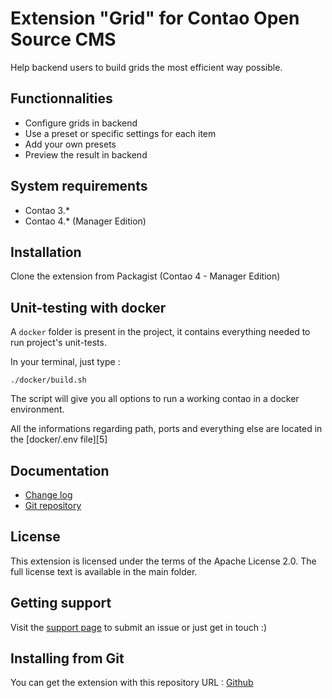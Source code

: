 Extension "Grid" for Contao Open Source CMS
======================

Help backend users to build grids the most efficient way possible.

Functionnalities
-------------------
 * Configure grids in backend
 * Use a preset or specific settings for each item
 * Add your own presets
 * Preview the result in backend

System requirements
-------------------

 * Contao 3.*
 * Contao 4.* (Manager Edition)


Installation
------------

Clone the extension from Packagist (Contao 4 - Manager Edition)

Unit-testing with docker
-------------------

A `docker` folder is present in the project, it contains everything needed to run project's unit-tests.

In your terminal, just type :

```
./docker/build.sh
```

The script will give you all options to run a working contao in a docker environment.

All the informations regarding path, ports and everything else are located in the [docker/.env file][5]

Documentation
-------------

 * [Change log][1]
 * [Git repository][2]


License
-------

This extension is licensed under the terms of the Apache License 2.0. The full license text is
available in the main folder.


Getting support
---------------

Visit the [support page][3] to submit an issue or just get in touch :)


Installing from Git
-------------------

You can get the extension with this repository URL : [Github][2]

[1]: CHANGELOG.md
[2]: https://github.com/webexmachina/contao-grid
[3]: https://www.webexmachina.fr/